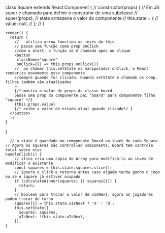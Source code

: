 class Square extends React.Component {
    // constructor(props) {
    //     Em JS super é chamado para definir o construtor de uma subclasse
    //     super(props);
    //     state armazena o valor do componente
    //     this.state = { 
    //         value: null,
    //     };
    // }

    render() {
      return (
        //   utiliza arrow function ao invés do this
        // passa uma função como prop onClick
        //com o alert, a função só é chamada após um clique
        <button
         className="square" 
         onClick={() => this.props.onClick()} 
        //  ao chamar this.setState no manipulador onClick, o React renderiza novamente esse componente 
        //sempre quando for clicado; Quando setState é chamado os comp. filhos também são atualizados
        >
        {/* mostra o valor de props da classe board
        passa uma prop do componente pai "board" para componente filho "square" */}
        {this.props.value} 
        {/* exibe o valor do estado atual quando clicado*/ }
      </button>
      );
    }
  }

      // o state é guardado no componente Board ao invés de cada Square
    // Agora os squares são controlled components, Board tem controle total sobre eles
    handleClick(i) {
        // slice cria uma cópia do Array para modificá-lo ao invés de modificar o existente
        const squares = this.state.squares.slice();
        // ignora o click e retorna antes caso alguém tenha ganho o jogo ou se o square já estiver ocupado
        if (calculateWinner(squares) || squares[i]) {
          return;
        }
        // boolean para trocar o valor de xIsNext, agora os jogadores podem trocar de turno
        squares[i] = this.state.xIsNext ? 'X' : 'O';
        this.setState({
          squares: squares,
          xIsNext: !this.state.xIsNext,
        });
    }